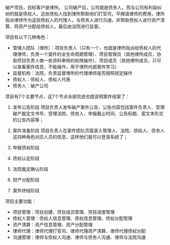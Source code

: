 破产项目，目标客户是律所。
公司破产后，公司就是债务人，而与公司有利益纠纷的就是债权人，这些债权人找到律所帮助他们打官司，平摊请律师的费用，律所指派律师作为这些债权人的代理人，与债务人进行沟通，并帮助债权人进行资产清算，将资产分配给债权人，最后由法院进行监督。

项目有以下几种角色：
* 管理人团队（律所）：项目负责人（只有一个，也就是律所指派给债权人的代理律师，负责一个案件的全生命周期管理）、项目管理员（其他律所成员，协助项目负责人做一些资料审核的权限操作）、项目成员（其他律所成员，只可以查看案件信息，不能操作，用于律所内部案件学习）
* 监督机构：法院，负责监督律所的代理律师是否按照规定操作
* 债权人：债权人、债权人代表
* 债务人：破产公司

项目有7个主要节点，这7个节点全部完成也就说明案件结案了：
1. 发布公告阶段
    项目负责人发布破产案件公告，公告内容包括案件负责人、受理破产裁定文书号、受理法院、债务人、申报截止时间、公告标题、富文本形式的公告内容等；
    
2. 案件准备阶段
    项目负责人在案件团队页面录入管理人、法院、债权人、债务人这四种角色对应人员的信息，这样他们就可以登录系统了；
3. 申报债权阶段
4. 债权认定阶段
5. 法院裁定确认阶段
6. 财产分配阶段
7. 案件终结阶段


项目主要功能：
* 项目管理：项目创建、项目成员管理、项目进度管理
* 债权人管理：债权人信息管理、债权信息管理、债权分配管理
* 资产清算：资产信息管理、资产分配管理
* 律师代理：律师代理打官司、律师代理资产清算、律师代理债权分配
* 沟通管理：律师与债权人沟通、律师与债务人沟通、律师与法院沟通